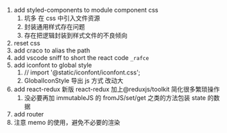 1. add styled-components to module component css
   1. 坑多 在 css 中引入文件资源
   2. 封装通用样式存在问题
   3. 存在把逻辑封装到样式文件的不良倾向
2. reset css
3. add craco to alias the path
4. add vscode sniff to short the react code `_rafce`
5. add iconfont to global style
   1. // import '@static/iconfont/iconfont.css';
   2. GlobalIconStyle 导出 js 方式 改动大
6. add react-redux 新版 react-redux 加上@reduxjs/toolkit 简化很多繁琐操作
   1. 没必要再加 immutableJS 的 fromJS/set/get 之类的方法包装 state 的数据
7. add router
8. 注意 memo 的使用，避免不必要的渲染
